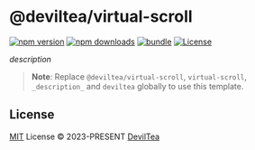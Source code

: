 # @deviltea/virtual-scroll

[![npm version][npm-version-src]][npm-version-href]
[![npm downloads][npm-downloads-src]][npm-downloads-href]
[![bundle][bundle-src]][bundle-href]
[![License][license-src]][license-href]

_description_

> **Note**:
> Replace `@deviltea/virtual-scroll`, `virtual-scroll`, `_description_` and `deviltea` globally to use this template.

## License

[MIT](./LICENSE) License © 2023-PRESENT [DevilTea](https://github.com/DevilTea)

<!-- Badges -->

[npm-version-src]: https://img.shields.io/npm/v/@deviltea/virtual-scroll?style=flat&colorA=080f12&colorB=1fa669
[npm-version-href]: https://npmjs.com/package/@deviltea/virtual-scroll
[npm-downloads-src]: https://img.shields.io/npm/dm/@deviltea/virtual-scroll?style=flat&colorA=080f12&colorB=1fa669
[npm-downloads-href]: https://npmjs.com/package/@deviltea/virtual-scroll
[bundle-src]: https://img.shields.io/bundlephobia/minzip/@deviltea/virtual-scroll?style=flat&colorA=080f12&colorB=1fa669&label=minzip
[bundle-href]: https://bundlephobia.com/result?p=@deviltea/virtual-scroll
[license-src]: https://img.shields.io/github/license/DevilTea/virtual-scroll.svg?style=flat&colorA=080f12&colorB=1fa669
[license-href]: https://github.com/DevilTea/virtual-scroll/blob/main/LICENSE
